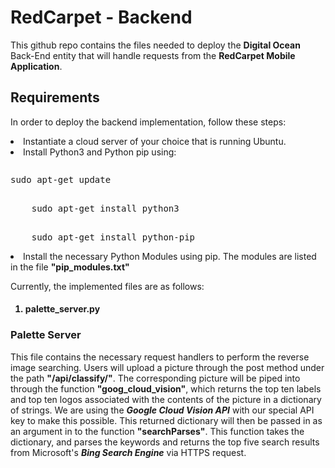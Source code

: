 <h1>RedCarpet - Backend</h1>

<p>
This github repo contains the files needed to deploy the <b>Digital Ocean</b> Back-End entity that will handle requests from the <b>RedCarpet Mobile Application</b>.
</p>

<h2>Requirements</h2>
<p>In order to deploy the backend implementation, follow these steps:
 <li>Instantiate a cloud server of your choice that is running Ubuntu.</li>
  <li>Install Python3 and Python pip using:
    <pre><p></p>sudo apt-get update<p></p>
    sudo apt-get install python3<p></p>
    sudo apt-get install python-pip</pre><p></p>
  </li></p>
  <li>Install the necessary Python Modules using pip. The modules are listed in the file <b>"pip_modules.txt"</b></li>
<p></p>
<p>
Currently, the implemented files are as follows:
 <p></p><h4><ol>
 <li>palette_server.py</li>
</ol><h4></p>

<h3>Palette Server</h3>
<p>This file contains the necessary request handlers to perform the reverse image searching. Users will upload a picture through the post method under the path <b>"/api/classify/"</b>. The corresponding picture will be piped into through the function <b>"goog_cloud_vision"</b>, which returns the top ten labels and top ten logos associated with the contents of the picture in a dictionary of strings. We are using the <b><i>Google Cloud Vision API</i></b> with our special API key to make this possible. This returned dictionary will then be passed in as an argument in to the function <b>"searchParses"</b>. This function takes the dictionary, and parses the keywords and returns the top five search results from Microsoft's <b><i>Bing Search Engine</i></b> via HTTPS request.</p>
